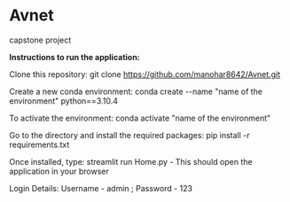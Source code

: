 # Avnet
capstone project


**Instructions to run the application:**

Clone this repository: git clone https://github.com/manohar8642/Avnet.git

Create a new conda environment: conda create --name "name of the environment" python==3.10.4
	
To activate the environment: conda activate "name of the environment"
	
Go to the directory and install the required packages: pip install -r requirements.txt
	
Once installed, type: streamlit run Home.py - This should open the application in your browser

Login Details:
Username - admin ; Password - 123
